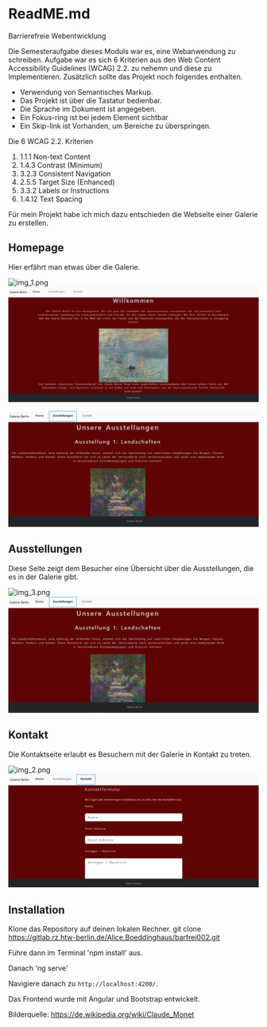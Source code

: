 # ReadME.md

Barrierefreie Webentwicklung

Die Semesteraufgabe dieses Moduls war es, eine Webanwendung zu schreiben.
Aufgabe war es sich 6 Kriterien aus den Web Content Accessibility Guidelines (WCAG) 2.2. zu nehemn und diese zu Implementieren. 
Zusätzlich sollte das Projekt noch folgendes enthalten.

- Verwendung von Semantisches  Markup.
- Das Projekt ist über die Tastatur bedienbar.
- Die Sprache im Dokument ist angegeben.
- Ein Fokus-ring ist bei jedem Element sichtbar 
- Ein Skip-link ist Vorhanden, um Bereiche zu überspringen.

Die 6 WCAG 2.2. Kriterien

1. 1.1.1 Non-text Content
2. 1.4.3 Contrast (Minimum)
3. 3.2.3 Consistent Navigation
4. 2.5.5 Target Size (Enhanced)
5. 3.3.2 Labels or Instructions
6. 1.4.12 Text Spacing

Für mein Projekt habe ich mich dazu entschieden die Webseite einer Galerie zu erstellen.

## Homepage 
Hier erfährt man etwas über die Galerie.


![img_1.png](img_1.png)
![img_1.png](src/assets/img_1.png)

![img_3.png](src/assets/img_3.png)


## Ausstellungen
Diese Seite zeigt dem Besucher eine Übersicht über die Ausstellungen, die es in der Galerie gibt.

![img_3.png](img_3.png)
![img_3.png](src/assets/img_3.png)

## Kontakt
Die Kontaktseite erlaubt es Besuchern mit der Galerie in Kontakt zu treten. 


![img_2.png](img_2.png)
![img_2.png](src/assets/img_2.png)





## Installation 

Klone das Repository auf deinen lokalen Rechner.
git clone https://gitlab.rz.htw-berlin.de/Alice.Boeddinghaus/barfrei002.git

Führe dann im Terminal 'npm install' aus.

Danach 'ng serve'

Navigiere danach zu `http://localhost:4200/`. 

Das Frontend wurde mit Angular und Bootstrap entwickelt.











Bilderquelle: https://de.wikipedia.org/wiki/Claude_Monet
